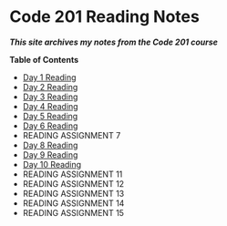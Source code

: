 # Code 201 Reading Notes

***This site archives my notes from the _Code 201_ course***

**Table of Contents**

* [Day 1 Reading](class-01.md)
* [Day 2 Reading](class-02.md)
* [Day 3 Reading](class-03.md)
* [Day 4 Reading](class-04.md)
* [Day 5 Reading](class-05.md)
* [Day 6 Reading](class-06.md)
* READING ASSIGNMENT 7
* [Day 8 Reading](class-08.md)
* [Day 9 Reading](class-09.md)
* [Day 10 Reading](class-10.md)
* READING ASSIGNMENT 11
* READING ASSIGNMENT 12
* READING ASSIGNMENT 13
* READING ASSIGNMENT 14
* READING ASSIGNMENT 15
